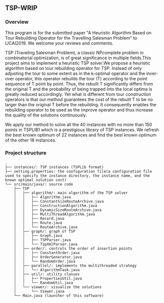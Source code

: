 ## TSP-WRIP

### Overview
This program is for the submitted paper "A Heuristic Algorithm Based on Tour Rebuilding Operator for the Travelling Salesman Problem" to IJCAI2019. We welcome your reviews and comments.

TSP (Traveling Salesman Problem), a classic NPcomplete problem in combinatorial optimization, is of great significance in multiple fields.This project aims to implement a heuristic TSP solver.We propose a heuristic algorithm based on tour rebuilding operator for TSP. Instead of only adjusting the tour to some extent as in the k-optimal operator and the inver-over operator, this operator rebuilds the tour (T) according to the point sequence of T point by point. Thus, the rebuilt T significantly differs from the original T and the probability of being trapped into the local optima is greatly reduced accordingly. Yet what is different from tour construction operators is that our method guarantees the cost of the rebuilt T to be no larger than the original T before the rebuilding. It consequently enables the rebuilding operator to be used as the improve operator and thus increase the quality of the solutions continuously.

We apply our method to solve all the 40 instances with no more than 150 points in TSPLIB1 which is a prestigious library of TSP instances. We refresh the best known optimum of 22 instances and find the best known optimum of the other 18 instances.

### Project structure
<pre><code>.
├── instances/: TSP instances (TSPLib format)
├── setting.properties: the configuration file(a configuration file used to specify the instance directory, the instance name, and the known optimal solution cost)
└── src/main/java/: source code
    ├── TSP
    │   ├── algorithm/: main algorithm of the TSP solver
    │   │   ├── Algorithm.java
    │   │   ├── ConstantSizeRouteArchive.java
    │   │   ├── ConstructionAlgorithm.java
    │   │   ├── DynamicSizeRouteArchive.java
    │   │   ├── MultiThreadAlgorithm.java
    │   │   ├── Record.java
    │   │   ├── Route.java
    │   │   └── RouteArchive.java
    │   ├── graph/: graph of TSP
    │   │   ├── Graph.java
    │   │   ├── TSPParser.java
    │   │   └── TspXmlParser.java
    │   ├── order/: controls the order of insertion points
    │   │   ├── ConstantOrder.java
    │   │   ├── OrderGenerator.java
    │   │   └── RandomOrder.java
    │   ├── parallel/: implements the multithreaded strategy
    │   │   └── AlgorithmTask.java
    │   ├── util/: utility classes
    │   │   ├── PropertiesUtil.java
    │   │   └── RandomUtil.java
    │   └── viewer/: visualize the solutions
    │       └── Viewer.java
    └── Main.java (launcher of this software)
</code></pre>
